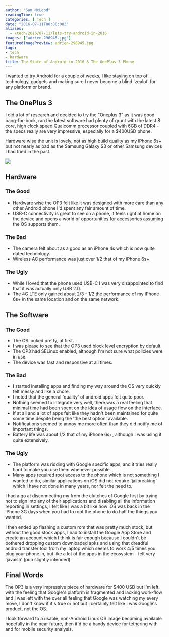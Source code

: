 ```yaml
---
author: "Sam McLeod"
readingTime: true
categories: [ Tech ]
date: "2016-07-11T00:00:00Z"
aliases:
  - /tech/2016/07/11/lets-try-android-in-2016
images: ["adrien-296945.jpg"]
featuredImagePreview: adrien-296945.jpg
tags:
- tech
- hardware
title: The State of Android in 2016 & The OnePlus 3 Phone
---
```


I wanted to try Android for a couple of weeks, I like staying on top of technology, gadgets and making sure I never become a blind 'zealot' for any platform or brand.

## The OnePlus 3

I did a lot of research and decided to try the "Oneplus 3" as it was good bang-for-buck, ran the latest software had plenty of grunt with the latest 8 core, high clock speed Qualcomm processor coupled with 6GB of DDR4 - the specs really are very impressive, especially for a $400USD phone.

Hardware wise the unit is lovely, not as high build quality as my iPhone 6s+ but not nearly as bad as the Samsung Galaxy S3 or other Samsung devices I had tried in the past.

![](http://medias.mensquare.com/wp-content/uploads/2016/06/15091937/oneplus-3-photos-officielles_48.jpg)

## Hardware

### The Good

- Hardware wise the OP3 felt like it was designed with more care than any other Android phone I'd spent any fair amount of time.
- USB-C connectivity is great to see on a phone, it feels right at home on the device and opens a world of opportunities for accessories assuming the OS supports them.

### The Bad

- The camera felt about as a good as an iPhone 4s which is now quite dated technology.
- Wireless AC performance was just over 1/2 that of my iPhone 6s+.

### The Ugly

- While I loved that the phone used USB-C I was very disappointed to find that it was actually only USB 2.0.
- The 4G LTE only gained about 2/3 - 1/2 the performance of my iPhone 6s+ in the same location and on the same network.

## The Software

### The Good

- The OS looked pretty, at first.
- I was please to see that the OP3 used block level encryption by default.
- The OP3 had SELinux enabled, although I'm not sure what policies were in use.
- The device was fast and responsive at all times.

### The Bad

- I started installing apps and finding my way around the OS very quickly felt messy and like a chore.
- I noted that the general 'quality' of android apps felt quite poor.
- Nothing seemed to integrate very well, there was a real feeling that minimal time had been spent on the idea of usage flow on the interface.
- If at all and a lot of apps felt like they hadn't been maintained for quite some time despite being the 'the best option' available.
- Notifications seemed to annoy me more often than they did notify me of important things.
- Battery life was about 1/2 that of my iPhone 6s+, although I was using it quite extensively.

### The Ugly

- The platform was ridding with Google specific apps, and it tries really hard to make you use them whenever possible.
- Many apps required root access to the phone which is not something I wanted to do, similar applications on iOS did not require 'jailbreaking' which I have not done in many years, nor felt the need to.

I had a go at disconnecting my from the clutches of Google first by trying not to sign into any of their applications and disabling all the information reporting in settings, I felt like I was a bit like how iOS was back in the iPhone 3G days when you had to root the phone to do half the things you wanted.

I then ended up flashing a custom rom that was pretty much stock, but without the good stock apps, I had to install the Google App Store and create an account which I think is fair enough because I couldn't be bothered dropping custom downloaded apks and using that dreadful android transfer tool from my laptop which seems to work 4/5 times you plug your phone in, but like a lot of the apps in the ecosystem - felt very 'javaish' (pun slightly intended).

## Final Words

The OP3 is a _very_ impressive piece of hardware for $400 USD but I'm left with the feeling that Google's platform is fragmented and lacking work-flow and I was left with the over all feeling that Google was watching my every move, I don't know if it's true or not but I certainly felt like I was Google's product, not the OS.

I look forward to a usable, non-Android Linux OS image becoming available hopefully in the near future, then it'd be a handy device for tethering with and for mobile security analysis.
